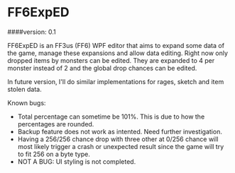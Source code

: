 # FF6ExpED
####version: 0.1


FF6ExpED is an FF3us (FF6) WPF editor that aims to expand some data of the game, manage these expansions and allow data editing.
Right now only dropped items by monsters can be edited. They are expanded to 4 per monster instead of 2 and the global drop chances can be edited.

In future version, I'll do similar implementations for rages, sketch and item stolen data.

Known bugs: 

* Total percentage can sometime be 101%. This is due to how the percentages are rounded.
* Backup feature does not work as intented. Need further investigation.
* Having a 256/256 chance drop with three other at 0/256 chance will most likely trigger a crash or unexpected result since the game will try to fit 256 on a byte type.
* NOT A BUG: UI styling is not completed.
